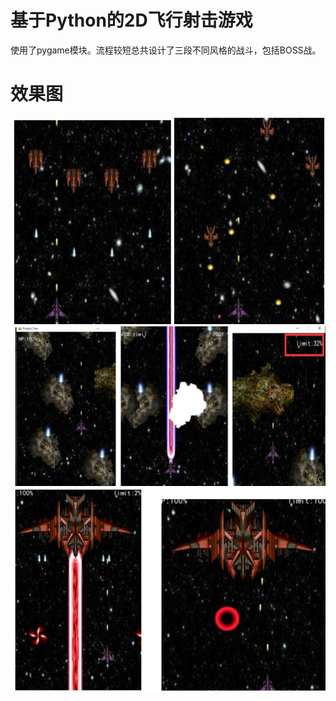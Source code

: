 # 基于Python的2D飞行射击游戏
使用了pygame模块。流程较短总共设计了三段不同风格的战斗，包括BOSS战。

# 效果图
![image](https://github.com/DQDQ2016/Trex/blob/master/img/img3.png)
![image](https://github.com/DQDQ2016/Trex/blob/master/img/img2.png)
![image](https://github.com/DQDQ2016/Trex/blob/master/img/img1.png)
